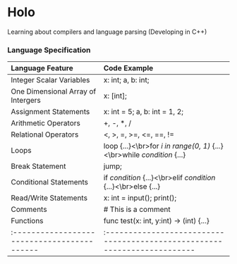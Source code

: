 # Holo

Learning about compilers and language parsing (Developing in C++)

### Language Specification

| Language Feature                            | Code Example                                                              |
| :------------------------------------------ | :------------------------------------------------------------------------ |
| Integer Scalar Variables                    | x: int; a, b: int;                                                        |
| One Dimensional Array of Intergers          | x: [int];                                                                 |
| Assignment Statements                       | x: int = 5; a, b: int = 1, 2;                                             |
| Arithmetic Operators                        | +, -, \*, /                                                               |
| Relational Operators                        | <, >, =, >=, <=, ==, !=                                                   |
| Loops                                       | loop {...}<\br>for _i in range(0, 1)_ {...}<\br>while _condition_ {...}   |
| Break Statement                             | jump;                                                                     |
| Conditional Statements                      | if _condition_ {...}<\br>elif _condition_ {...}<\br>else {...}            |
| Read/Write Statements                       | x: int = input(); print();                                                |
| Comments                                    | # This is a comment                                                       |
| Functions                                   | func test(x: int, y:int) -> (int) {...}                                   |
| :------------------------------------------ | :------------------------------------------------------------------------ |
